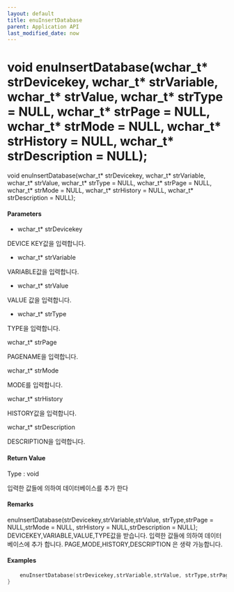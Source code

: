 ```yaml
---
layout: default
title: enuInsertDatabase
parent: Application API
last_modified_date: now
---
```

# void enuInsertDatabase(wchar_t* strDevicekey, wchar_t* strVariable, wchar_t* strValue, wchar_t* strType = NULL, wchar_t* strPage = NULL, wchar_t* strMode = NULL, wchar_t* strHistory = NULL, wchar_t* strDescription = NULL);

void enuInsertDatabase(wchar_t* strDevicekey, wchar_t* strVariable, wchar_t* strValue, wchar_t* strType = NULL, wchar_t* strPage = NULL, wchar_t* strMode = NULL, wchar_t* strHistory = NULL, wchar_t* strDescription = NULL);


#### Parameters

*  wchar_t* strDevicekey

DEVICE KEY값을 입력합니다.

* wchar_t* strVariable

VARIABLE값을 입력합니다.

* wchar_t* strValue

VALUE 값을 입력합니다.

* wchar_t* strType

TYPE을 입력합니다.

wchar_t* strPage

PAGENAME을 입력합니다.

wchar_t* strMode

MODE를 입력합니다.

wchar_t* strHistory

HISTORY값을 입력합니다.

wchar_t* strDescription

DESCRIPTION을 입력합니다.

#### Return Value

Type : void

입력한 값들에 의하여 데이터베이스를 추가 한다

#### Remarks

enuInsertDatabase(strDevicekey,strVariable,strValue, strType,strPage = NULL,strMode = NULL, strHistory = NULL,strDescription = NULL);
DEVICEKEY,VARIABLE,VALUE,TYPE값을 받습니다.
입력한 값들에 의하여 데이터베이스에 추가 합니다. 
PAGE,MODE,HISTORY,DESCRIPTION 은 생략 가능합니다.
#### Examples

```cpp
	enuInsertDatabase(strDevicekey,strVariable,strValue, strType,strPage = NULL,strMode = NULL, strHistory = NULL,strDescription = NULL);
}
```



